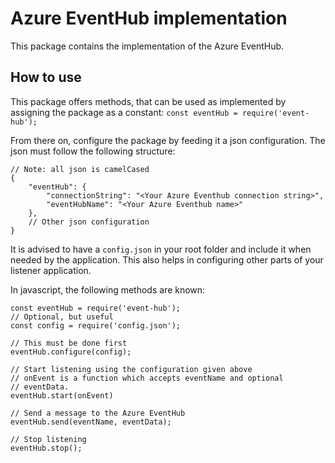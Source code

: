 # Azure EventHub implementation

This package contains the implementation of the Azure EventHub.

## How to use

This package offers methods, that can be used as implemented by assigning the package as 
a constant: `const eventHub = require('event-hub');`

From there on, configure the package by feeding it a json configuration. The json must
follow the following structure: 

~~~~
// Note: all json is camelCased
{
    "eventHub": {
        "connectionString": "<Your Azure Eventhub connection string>",
        "eventHubName": "<Your Azure Eventhub name>"
    },
    // Other json configuration
}
~~~~

It is advised to have a `config.json` in your root folder and include it when needed by the application. This also helps in configuring other parts of your listener application. 

In javascript, the following methods are known:

~~~~
const eventHub = require('event-hub');
// Optional, but useful
const config = require('config.json');

// This must be done first
eventHub.configure(config);

// Start listening using the configuration given above
// onEvent is a function which accepts eventName and optional
// eventData.
eventHub.start(onEvent)

// Send a message to the Azure EventHub
eventHub.send(eventName, eventData);

// Stop listening
eventHub.stop();
~~~~